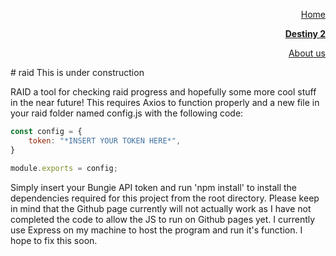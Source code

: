 <html>
    <div class="navigation">
      <!--Pages will be added in future update-->   
        <p align="right"><a href="home.html">Home</a></p>
        <p align="right"><a href="public/index.html"><b>Destiny 2</b></a></p>
        <p align="right"><a href="about.html">About us</a></p>
    </div>
</html>
# raid
This is under construction

RAID a tool for checking raid progress and hopefully some more cool stuff in the near future!
This requires Axios to function properly and a new file in your raid folder named config.js with the following code:
```js
const config = {
    token: "*INSERT YOUR TOKEN HERE*",
}

module.exports = config;
```
Simply insert your Bungie API token and run 'npm install' to install the dependencies required for this project from the root directory.
Please keep in mind that the Github page currently will not actually work as I have not completed the code to allow the JS to run on Github pages yet. I currently use Express on my machine to host the program and run it's function. I hope to fix this soon.

